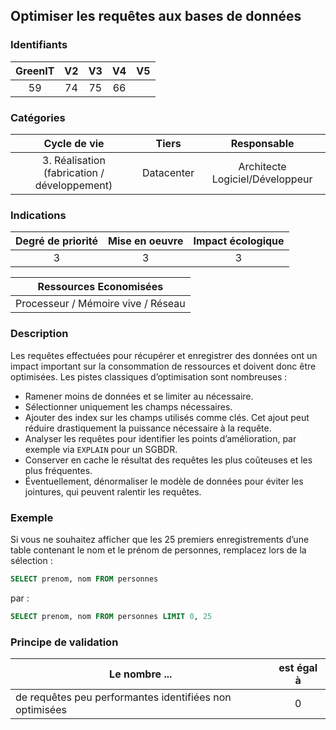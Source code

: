 ## Optimiser les requêtes aux bases de données

### Identifiants

| GreenIT |  V2  |  V3  |  V4  |  V5  |
|:-------:|:----:|:----:|:----:|:----:|
|  59    | 74  | 75  |  66  |    |

### Catégories

| Cycle de vie |  Tiers  |  Responsable  |
|:---------:|:----:|:----:|
| 3. Réalisation (fabrication / développement) | Datacenter | Architecte Logiciel/Développeur |

### Indications

| Degré de priorité |      Mise en oeuvre       |  Impact écologique    |
|:-------------------:|:-------------------------:|:---------------------:|
| 3 | 3 | 3 |

|Ressources Economisées                                      |
|:----------------------------------------------------------:|
| Processeur / Mémoire vive / Réseau   |

### Description

Les requêtes effectuées pour récupérer et enregistrer des données ont un impact important sur la consommation de ressources et doivent donc être optimisées. Les pistes classiques d’optimisation sont nombreuses :

 - Ramener moins de données et se limiter au nécessaire.
 - Sélectionner uniquement les champs nécessaires.
 - Ajouter des index sur les champs utilisés comme clés. Cet ajout peut réduire drastiquement la puissance nécessaire à la requête.
 - Analyser les requêtes pour identifier les points d’amélioration, par exemple via `EXPLAIN` pour un SGBDR.
 - Conserver en cache le résultat des requêtes les plus coûteuses et les plus fréquentes.
 - Éventuellement, dénormaliser le modèle de données pour éviter les jointures, qui peuvent ralentir les requêtes.

### Exemple

Si vous ne souhaitez afficher que les 25 premiers enregistrements d’une table contenant le nom et le prénom de personnes, remplacez lors de la sélection :
```sql
SELECT prenom, nom FROM personnes
```
par :
```sql
SELECT prenom, nom FROM personnes LIMIT 0, 25
```

### Principe de validation

| Le nombre ...     | est égal à   |  
|-------------------|:-------------------------:|
| de requêtes peu performantes identifiées non optimisées | 0  |
